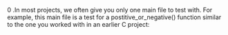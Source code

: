 0 .In most projects, we often give you only one main file to test with. For example, this main file is a test for a postitive_or_negative() function similar to the one you worked with in an earlier C project:

